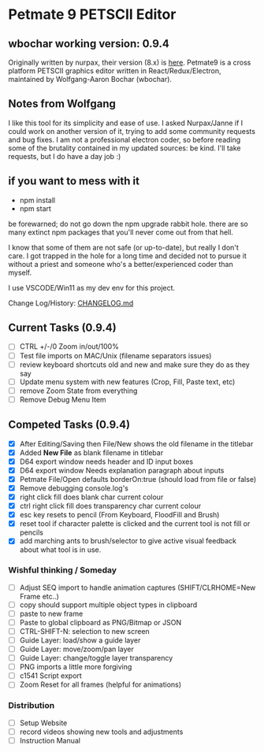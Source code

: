 # Petmate 9 PETSCII Editor

## wbochar working version: 0.9.4

Originally written by nurpax, their version (8.x) is [here](https://nurpax.github.io/petmate/).
Petmate9 is a cross platform PETSCII graphics editor written in React/Redux/Electron, maintained by Wolfgang-Aaron Bochar (wbochar).

## Notes from Wolfgang

I like this tool for its simplicity and ease of use. I asked Nurpax/Janne if I could work on another version of it, trying to add some community requests and bug fixes. I am not a professional electron coder, so before reading some of the brutality contained in my updated sources: be kind. I'll take requests, but I do have a day job :)

## if you want to mess with it

- npm install
- npm start

be forewarned; do not go down the npm upgrade rabbit hole. there are so many extinct npm packages that you'll never come out from that hell.

I know that some of them are not safe (or up-to-date), but really I don't care. I got trapped in the hole for a long time and decided not to pursue it without a priest and someone who's a better/experienced coder than myself.

I use VSCODE/Win11 as my dev env for this project.

Change Log/History: [CHANGELOG.md](https://github.com/wbochar/petmate9/blob/main/CHANGELOG.md)

## Current Tasks (0.9.4)

- [ ] CTRL +/-/0 Zoom in/out/100%
- [ ] Test file imports on MAC/Unix (filename separators issues)
- [ ] review keyboard shortcuts old and new and make sure they do as they say
- [ ] Update menu system with new features (Crop, Fill, Paste text, etc)
- [ ] remove Zoom State from everything
- [ ] Remove Debug Menu Item

## Competed Tasks (0.9.4)

- [x] After Editing/Saving then File/New shows the old filename in the titlebar
- [x] Added **New File** as blank filename in titlebar
- [x] D64 export window needs header and ID input boxes
- [x] D64 export window Needs explanation paragraph about inputs
- [x] Petmate File/Open defaults borderOn:true (should load from file or false)
- [x] Remove debugging console.log's
- [x] right click fill does blank char current colour
- [x] ctrl right click fill does transparency char current colour
- [x] esc key resets to pencil (From Keyboard, FloodFill and Brush)
- [x] reset tool if character palette is clicked and the current tool is not fill or pencils
- [x] add marching ants to brush/selector to give active visual feedback about what tool is in use.

### Wishful thinking / Someday

- [ ] Adjust SEQ import to handle animation captures (SHIFT/CLRHOME=New Frame etc..)
- [ ] copy should support multiple object types in clipboard
- [ ] paste to new frame
- [ ] Paste to global clipboard as PNG/Bitmap or JSON
- [ ] CTRL-SHIFT-N: selection to new screen
- [ ] Guide Layer: load/show a guide layer
- [ ] Guide Layer: move/zoom/pan layer
- [ ] Guide Layer: change/toggle layer transparency
- [ ] PNG imports a little more forgiving
- [ ] c1541 Script export
- [ ] Zoom Reset for all frames (helpful for animations)

### Distribution

- [ ] Setup Website
- [ ] record videos showing new tools and adjustments
- [ ] Instruction Manual
